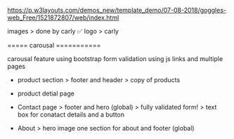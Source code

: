 https://p.w3layouts.com/demos_new/template_demo/07-08-2018/goggles-web_Free/1521872807/web/index.html


images > done by carly ✅
logo > carly


===== carousal ===========


carousal feature using bootstrap
form validation using js
links and multiple pages 
 - product section > footer and header > copy of products

 - product detial page

 - Contact page > footer and hero (global) >  fully validated form! > text box for conatact details and a button

 - About > hero image one section  for about and footer (global)

